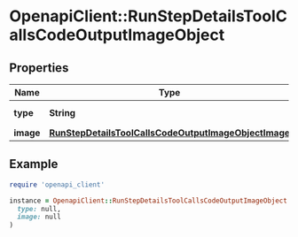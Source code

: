 # OpenapiClient::RunStepDetailsToolCallsCodeOutputImageObject

## Properties

| Name | Type | Description | Notes |
| ---- | ---- | ----------- | ----- |
| **type** | **String** | Always &#x60;image&#x60;. |  |
| **image** | [**RunStepDetailsToolCallsCodeOutputImageObjectImage**](RunStepDetailsToolCallsCodeOutputImageObjectImage.md) |  |  |

## Example

```ruby
require 'openapi_client'

instance = OpenapiClient::RunStepDetailsToolCallsCodeOutputImageObject.new(
  type: null,
  image: null
)
```

